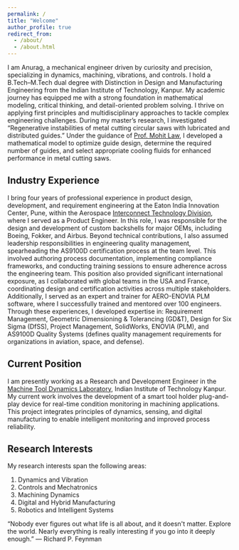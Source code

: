 ```yaml
---
permalink: /
title: "Welcome"
author_profile: true
redirect_from: 
  - /about/
  - /about.html
---
```


I am Anurag, a mechanical engineer driven by curiosity and precision, specializing in dynamics, machining, vibrations, and controls. I hold a B.Tech–M.Tech dual degree with Distinction in Design and Manufacturing Engineering from the Indian Institute of Technology, Kanpur. My academic journey has equipped me with a strong foundation in mathematical modeling, critical thinking, and detail-oriented problem solving. I thrive on applying first principles and multidisciplinary approaches to tackle complex engineering challenges. During my master’s research, I investigated “Regenerative instabilities of metal cutting circular saws with lubricated and distributed guides.” Under the guidance of [Prof. Mohit Law](https://home.iitk.ac.in/~mlaw/), I developed a mathematical model to optimize guide design, determine the required number of guides, and select appropriate cooling fluids for enhanced performance in metal cutting saws.

Industry Experience
---
I bring four years of professional experience in product design, development, and requirement engineering at the Eaton India Innovation Center, Pune, within the Aerospace [Interconnect Technology Division](https://www.eaton.com/in/en-us/markets/aerospace/interconnect.html), where I served as a Product Engineer. In this role, I was responsible for the design and development of custom backshells for major OEMs, including Boeing, Fokker, and Airbus. Beyond technical contributions, I also assumed leadership responsibilities in engineering quality management, spearheading the AS9100D certification process at the team level. This involved authoring process documentation, implementing compliance frameworks, and conducting training sessions to ensure adherence across the engineering team. This position also provided significant international exposure, as I collaborated with global teams in the USA and France, coordinating design and certification activities across multiple stakeholders. Additionally, I served as an expert and trainer for AERO-ENOVIA PLM software, where I successfully trained and mentored over 100 engineers. Through these experiences, I developed expertise in: Requirement Management, Geometric Dimensioning & Tolerancing (GD&T), Design for Six Sigma (DfSS), Project Management, SolidWorks, ENOVIA (PLM), and AS9100D Quality Systems (defines quality management requirements for organizations in aviation, space, and defense).

Current Position
---
I am presently working as a Research and Development Engineer in the [Machine Tool Dynamics Laboratory](https://home.iitk.ac.in/~mlaw/), Indian Institute of Technology Kanpur. My current work involves the development of a smart tool holder plug-and-play device for real-time condition monitoring in machining applications. This project integrates principles of dynamics, sensing, and digital manufacturing to enable intelligent monitoring and improved process reliability.

Research Interests
---
My research interests span the following areas:
1. Dynamics and Vibration
2. Controls and Mechatronics
3. Machining Dynamics
4. Digital and Hybrid Manufacturing
5. Robotics and Intelligent Systems

“Nobody ever figures out what life is all about, and it doesn't matter. Explore the world. Nearly everything is really interesting if you go into it deeply enough.”
― Richard P. Feynman

